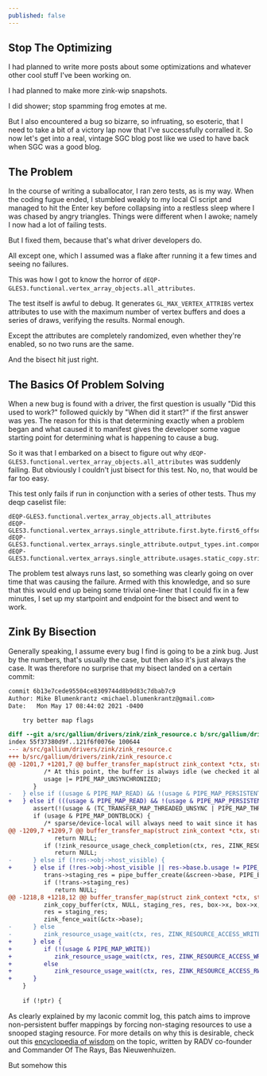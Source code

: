 ```yaml
---
published: false
---
```

## Stop The Optimizing

I had planned to write more posts about some optimizations and whatever other cool stuff I've been working on.

I had planned to make more zink-wip snapshots.

I did shower; stop spamming frog emotes at me.

But I also encountered a bug so bizarre, so infruating, so esoteric, that I need to take a bit of a victory lap now that I've successfully corralled it. So now let's get into a real, vintage SGC blog post like we used to have back when SGC was a good blog.

## The Problem
In the course of writing a suballocator, I ran zero tests, as is my way. When the coding fugue ended, I stumbled weakly to my local CI script and managed to hit the Enter key before collapsing into a restless sleep where I was chased by angry triangles. Things were different when I awoke; namely I now had a lot of failing tests.

But I fixed them, because that's what driver developers do.

All except one, which I assumed was a flake after running it a few times and seeing no failures.

This was how I got to know the horror of `dEQP-GLES3.functional.vertex_array_objects.all_attributes`.

The test itself is awful to debug. It generates `GL_MAX_VERTEX_ATTRIBS` vertex attributes to use with the maximum number of vertex buffers and does a series of draws, verifying the results. Normal enough.

Except the attributes are completely randomized, even whether they're enabled, so no two runs are the same.

And the bisect hit just right.

## The Basics Of Problem Solving
When a new bug is found with a driver, the first question is usually "Did this used to work?" followed quickly by "When did it start?" if the first answer was yes. The reason for this is that determining exactly when a problem began and what caused it to manifest gives the developer some vague starting point for determining what is happening to cause a bug.

So it was that I embarked on a bisect to figure out why `dEQP-GLES3.functional.vertex_array_objects.all_attributes` was suddenly failing. But obviously I couldn't just bisect for this test. No, no, that would be far too easy.

This test only fails if run in conjunction with a series of other tests. Thus my deqp caselist file:

```
dEQP-GLES3.functional.vertex_array_objects.all_attributes
dEQP-GLES3.functional.vertex_arrays.single_attribute.first.byte.first6_offset1_stride2_quads256
dEQP-GLES3.functional.vertex_arrays.single_attribute.output_types.int.components2_ivec4_quads256
dEQP-GLES3.functional.vertex_arrays.single_attribute.usages.static_copy.stride32_fixed_quads1
```

The problem test always runs last, so something was clearly going on over time that was causing the failure. Armed with this knowledge, and so sure that this would end up being some trivial one-liner that I could fix in a few minutes, I set up my startpoint and endpoint for the bisect and went to work.

## Zink By Bisection
Generally speaking, I assume every bug I find is going to be a zink bug. Just by the numbers, that's usually the case, but then also it's just always the case. It was therefore no surprise that my bisect landed on a certain commit:

```diff
commit 6b13e7cede95504ce8309744d8b9d83c7dbab7c9
Author: Mike Blumenkrantz <michael.blumenkrantz@gmail.com>
Date:   Mon May 17 08:44:02 2021 -0400

    try better map flags

diff --git a/src/gallium/drivers/zink/zink_resource.c b/src/gallium/drivers/zink/zink_resource.c
index 55f37380d9f..121f6f0076e 100644
--- a/src/gallium/drivers/zink/zink_resource.c
+++ b/src/gallium/drivers/zink/zink_resource.c
@@ -1201,7 +1201,7 @@ buffer_transfer_map(struct zink_context *ctx, struct zink_resource *res, unsigne
          /* At this point, the buffer is always idle (we checked it above). */
          usage |= PIPE_MAP_UNSYNCHRONIZED;
       }
-   } else if ((usage & PIPE_MAP_READ) && !(usage & PIPE_MAP_PERSISTENT)) {
+   } else if (((usage & PIPE_MAP_READ) && !(usage & PIPE_MAP_PERSISTENT)) || !res->obj->host_visible) {
       assert(!(usage & (TC_TRANSFER_MAP_THREADED_UNSYNC | PIPE_MAP_THREAD_SAFE)));
       if (usage & PIPE_MAP_DONTBLOCK) {
          /* sparse/device-local will always need to wait since it has to copy */
@@ -1209,7 +1209,7 @@ buffer_transfer_map(struct zink_context *ctx, struct zink_resource *res, unsigne
             return NULL;
          if (!zink_resource_usage_check_completion(ctx, res, ZINK_RESOURCE_ACCESS_WRITE))
             return NULL;
-      } else if (!res->obj->host_visible) {
+      } else if (!res->obj->host_visible || res->base.b.usage != PIPE_USAGE_STAGING) {
          trans->staging_res = pipe_buffer_create(&screen->base, PIPE_BIND_LINEAR, PIPE_USAGE_STAGING, box->x + box->width);
          if (!trans->staging_res)
             return NULL;
@@ -1218,8 +1218,12 @@ buffer_transfer_map(struct zink_context *ctx, struct zink_resource *res, unsigne
          zink_copy_buffer(ctx, NULL, staging_res, res, box->x, box->x, box->width);
          res = staging_res;
          zink_fence_wait(&ctx->base);
-      } else
-         zink_resource_usage_wait(ctx, res, ZINK_RESOURCE_ACCESS_WRITE);
+      } else {
+         if (!(usage & PIPE_MAP_WRITE))
+            zink_resource_usage_wait(ctx, res, ZINK_RESOURCE_ACCESS_WRITE);
+         else
+            zink_resource_usage_wait(ctx, res, ZINK_RESOURCE_ACCESS_RW);
+      }
    }
 
    if (!ptr) {
```

As clearly explained by my laconic commit log, this patch aims to improve non-persistent buffer mappings by forcing non-staging resources to use a snooped staging resource. For more details on why this is desirable, check out this [encyclopedia of wisdom](https://basnieuwenhuizen.nl/the-catastrophe-of-reading-from-vram/) on the topic, written by RADV co-founder and Commander Of The Rays, Bas Nieuwenhuizen.

But somehow this 